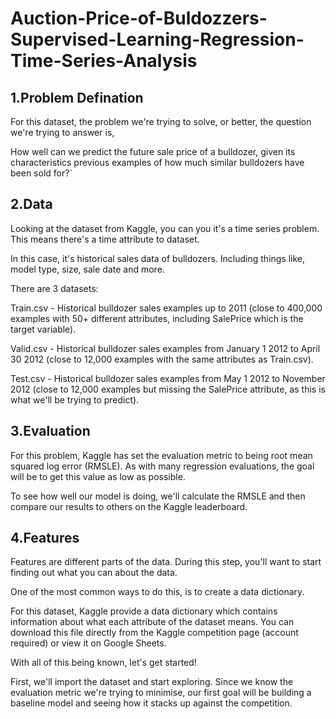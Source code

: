# Auction-Price-of-Buldozzers-Supervised-Learning-Regression-Time-Series-Analysis

## 1.Problem Defination

For this dataset, the problem we're trying to solve, or better, the question we're trying to answer is,

How well can we predict the future sale price of a bulldozer, given its characteristics previous examples of how much similar bulldozers have been sold for?`

## 2.Data
Looking at the dataset from Kaggle, you can you it's a time series problem. This means there's a time attribute to dataset.

In this case, it's historical sales data of bulldozers. Including things like, model type, size, sale date and more.

There are 3 datasets:

Train.csv - Historical bulldozer sales examples up to 2011 (close to 400,000 examples with 50+ different attributes, including SalePrice which is the target variable).

Valid.csv - Historical bulldozer sales examples from January 1 2012 to April 30 2012 (close to 12,000 examples with the same attributes as Train.csv).

Test.csv - Historical bulldozer sales examples from May 1 2012 to November 2012 (close to 12,000 examples but missing the SalePrice attribute, as this is what we'll be trying to predict).

## 3.Evaluation

For this problem, Kaggle has set the evaluation metric to being root mean squared log error (RMSLE). As with many regression evaluations, the goal will be to get this value as low as possible.

To see how well our model is doing, we'll calculate the RMSLE and then compare our results to others on the Kaggle leaderboard.

## 4.Features

Features are different parts of the data. During this step, you'll want to start finding out what you can about the data.

One of the most common ways to do this, is to create a data dictionary.

For this dataset, Kaggle provide a data dictionary which contains information about what each attribute of the dataset means. You can download this file directly from the Kaggle competition page (account required) or view it on Google Sheets.

With all of this being known, let's get started!

First, we'll import the dataset and start exploring. Since we know the evaluation metric we're trying to minimise, our first goal will be building a baseline model and seeing how it stacks up against the competition.
